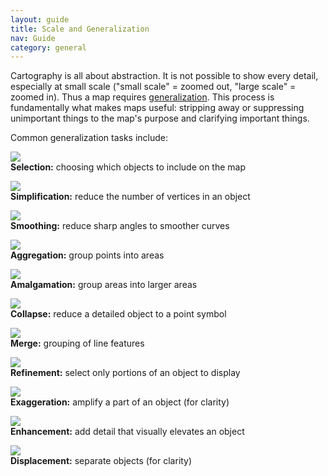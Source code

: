 ```yaml
---
layout: guide
title: Scale and Generalization
nav: Guide
category: general
---
```


Cartography is all about abstraction. It is not possible to show every detail, especially at small scale ("small scale" = zoomed out, "large scale" = zoomed in). Thus a map requires [generalization](http://www.gitta.info/Generalisati/en/html/index.html). This process is fundamentally what makes maps useful: stripping away or suppressing unimportant things to the map's purpose and clarifying important things.


Common generalization tasks include:

![]({{site.baseurl}}/media/guides/selection.png)  
**Selection:** choosing which objects to include on the map

![]({{site.baseurl}}/media/guides/simplification.png)  
**Simplification:** reduce the number of vertices in an object

![]({{site.baseurl}}/media/guides/smoothing.png)  
**Smoothing:** reduce sharp angles to smoother curves

![]({{site.baseurl}}/media/guides/aggregation.png)  
**Aggregation:** group points into areas

![]({{site.baseurl}}/media/guides/amalgamation.png)  
**Amalgamation:** group areas into larger areas

![]({{site.baseurl}}/media/guides/collapse.png)  
**Collapse:** reduce a detailed object to a point symbol

![]({{site.baseurl}}/media/guides/merge.png)  
**Merge:** grouping of line features

![]({{site.baseurl}}/media/guides/refinement.png)  
**Refinement:** select only portions of an object to display

![]({{site.baseurl}}/media/guides/exaggeration.png)  
**Exaggeration:** amplify a part of an object (for clarity)

![]({{site.baseurl}}/media/guides/enhancement.png)  
**Enhancement:** add detail that visually elevates an object

![]({{site.baseurl}}/media/guides/displacement.png)  
**Displacement:** separate objects (for clarity)
